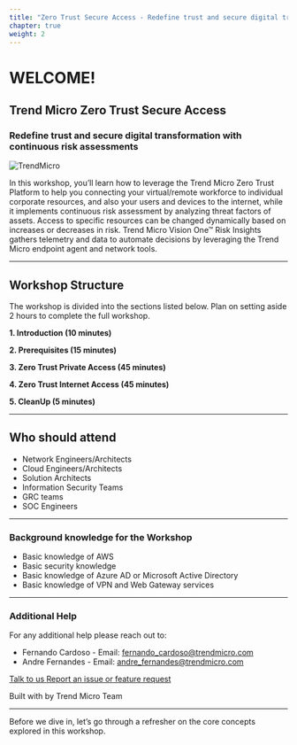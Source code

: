 ```yaml
---
title: "Zero Trust Secure Access - Redefine trust and secure digital transformation with continuous risk assessments"
chapter: true
weight: 2
---
```


# WELCOME!

## Trend Micro Zero Trust Secure Access
### Redefine trust and secure digital transformation with continuous risk assessments 
![TrendMicro](/images/logo.png)

In this workshop, you’ll learn how to leverage the Trend Micro Zero Trust Platform to help you connecting your virtual/remote workforce to individual corporate resources, and also your users and devices to the internet, while it implements continuous risk assessment by analyzing threat factors of assets. Access to specific resources can be changed dynamically based on increases or decreases in risk. Trend Micro Vision One™ Risk Insights gathers telemetry and data to automate decisions by leveraging the Trend Micro endpoint agent and network tools.

--------

## Workshop Structure

The workshop is divided into the sections listed below. Plan on setting aside 2 hours to complete the full workshop.

<span style="color: #4e3eb1;"><i class='fas fa-check fa-xs'></i></span> <b> 1. Introduction (10 minutes)</b> 

<span style="color: #4e3eb1;"><i class='fas fa-check fa-xs'></i></span> <b> 2. Prerequisites (15 minutes)</b> 

<span style="color: #4e3eb1;"><i class='fas fa-check fa-xs'></i></span> <b> 3. Zero Trust Private Access (45 minutes)</b>

<span style="color: #4e3eb1;"><i class='fas fa-check fa-xs'></i></span> <b> 4. Zero Trust Internet Access (45 minutes)</b>

<span style="color: #4e3eb1;"><i class='fas fa-check fa-xs'></i></span> <b> 5. CleanUp (5 minutes)</b>

--------


## Who should attend
- Network Engineers/Architects
- Cloud Engineers/Architects
- Solution Architects
- Information Security Teams
- GRC teams
- SOC Engineers

--------

### **Background knowledge for the Workshop**
- Basic knowledge of AWS
- Basic security knowledge
- Basic knowledge of Azure AD or Microsoft Active Directory
- Basic knowledge of VPN and Web Gateway services

--------

### **Additional Help**
For any additional help please reach out to: 

- Fernando Cardoso - Email: fernando_cardoso@trendmicro.com
- Andre Fernandes - Email: andre_fernandes@trendmicro.com

<p>
<a  href="mailto:fernando_cardoso@trendmicro.com;andre_fernandes@trendmicro.com?subject=Vision One - ZTSA Workshop"  target="_blank" rel="noopener noreferrer"  class="btn btn-default">  
  Talk to us
  <i class="fas fa-paper-plane"></i>
</a>

<a  href="https://github.com/fernandostc/v1-ztsa-workshop/issues/new" target="_blank" rel="noopener noreferrer"  class="btn btn-default">  
  <i class="fas fa-bug"></i>
  Report an issue or feature request
</a>
</p>
</li>
</ul>
<p>Built with <i class="far fa-heart" style="color: red;"></i> by Trend Micro Team</p>

--------

Before we dive in, let’s go through a refresher on the core concepts explored in this workshop.
